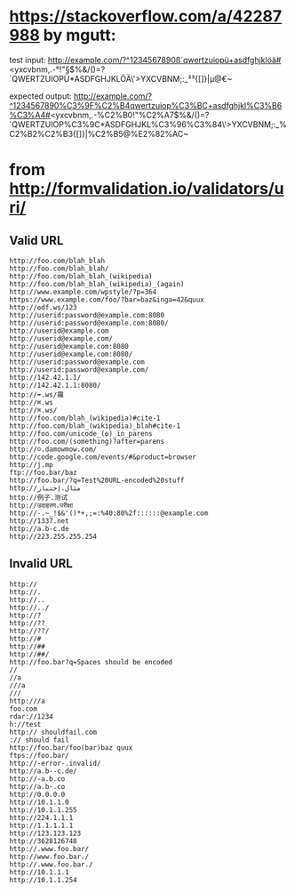 # https://stackoverflow.com/a/42287988 by mgutt:

test input:
    http://example.com/?^1234567890ß´qwertzuiopü+asdfghjklöä#<yxcvbnm,.-°!"§$%&/()=? `QWERTZUIOPÜ*ASDFGHJKLÖÄ\\\'>YXCVBNM;:_²³{[]}|µ@€~

expected output:
    http://example.com/?^1234567890%C3%9F%C2%B4qwertzuiop%C3%BC+asdfghjkl%C3%B6%C3%A4#<yxcvbnm,.-%C2%B0!"%C2%A7$%&/()=? `QWERTZUIOP%C3%9C*ASDFGHJKL%C3%96%C3%84\\\'>YXCVBNM;:_%C2%B2%C2%B3{[]}|%C2%B5@%E2%82%AC~

# from http://formvalidation.io/validators/uri/
## Valid URL
```
http://foo.com/blah_blah
http://foo.com/blah_blah/
http://foo.com/blah_blah_(wikipedia)
http://foo.com/blah_blah_(wikipedia)_(again)
http://www.example.com/wpstyle/?p=364
https://www.example.com/foo/?bar=baz&inga=42&quux
http://✪df.ws/123
http://userid:password@example.com:8080
http://userid:password@example.com:8080/
http://userid@example.com
http://userid@example.com/
http://userid@example.com:8080
http://userid@example.com:8080/
http://userid:password@example.com
http://userid:password@example.com/
http://142.42.1.1/
http://142.42.1.1:8080/
http://➡.ws/䨹
http://⌘.ws
http://⌘.ws/
http://foo.com/blah_(wikipedia)#cite-1
http://foo.com/blah_(wikipedia)_blah#cite-1
http://foo.com/unicode_(✪)_in_parens
http://foo.com/(something)?after=parens
http://☺.damowmow.com/
http://code.google.com/events/#&product=browser
http://j.mp
ftp://foo.bar/baz
http://foo.bar/?q=Test%20URL-encoded%20stuff
http://مثال.إختبار
http://例子.测试
http://उदाहरण.परीक्षा
http://-.~_!$&'()*+,;=:%40:80%2f::::::@example.com
http://1337.net
http://a.b-c.de
http://223.255.255.254
```

## Invalid URL
```
http://
http://.
http://..
http://../
http://?
http://??
http://??/
http://#
http://##
http://##/
http://foo.bar?q=Spaces should be encoded
//
//a
///a
///
http:///a
foo.com
rdar://1234
h://test
http:// shouldfail.com
:// should fail
http://foo.bar/foo(bar)baz quux
ftps://foo.bar/
http://-error-.invalid/
http://a.b--c.de/
http://-a.b.co
http://a.b-.co
http://0.0.0.0
http://10.1.1.0
http://10.1.1.255
http://224.1.1.1
http://1.1.1.1.1
http://123.123.123
http://3628126748
http://.www.foo.bar/
http://www.foo.bar./
http://.www.foo.bar./
http://10.1.1.1
http://10.1.1.254
```
